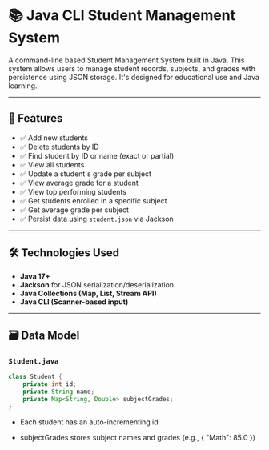 # 📚 Java CLI Student Management System

A command-line based Student Management System built in Java. This system allows users to manage student records, subjects, and grades with persistence using JSON storage. It's designed for educational use and Java learning.

---

## 🚀 Features

- ✅ Add new students
- ✅ Delete students by ID
- ✅ Find student by ID or name (exact or partial)
- ✅ View all students
- ✅ Update a student's grade per subject
- ✅ View average grade for a student
- ✅ View top performing students
- ✅ Get students enrolled in a specific subject
- ✅ Get average grade per subject
- ✅ Persist data using `student.json` via Jackson

---

## 🛠 Technologies Used

- **Java 17+**
- **Jackson** for JSON serialization/deserialization
- **Java Collections (Map, List, Stream API)**
- **Java CLI (Scanner-based input)**

---

## 🗃 Data Model

### `Student.java`

```java
class Student {
    private int id;
    private String name;
    private Map<String, Double> subjectGrades;
}
```

- Each student has an auto-incrementing id

- subjectGrades stores subject names and grades (e.g., { "Math": 85.0 })
